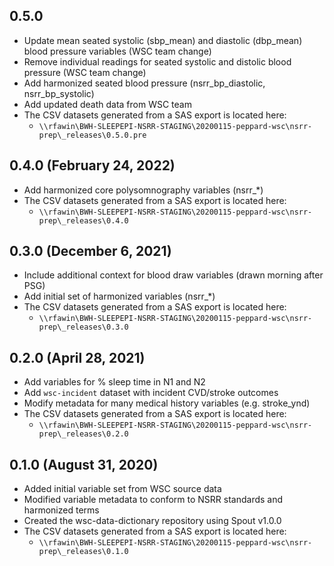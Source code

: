 ## 0.5.0

- Update mean seated systolic (sbp_mean) and diastolic (dbp_mean) blood pressure variables (WSC team change)
- Remove individual readings for seated systolic and distolic blood pressure (WSC team change)
- Add harmonized seated blood pressure (nsrr_bp_diastolic, nsrr_bp_systolic)
- Add updated death data from WSC team
- The CSV datasets generated from a SAS export is located here:
  - `\\rfawin\BWH-SLEEPEPI-NSRR-STAGING\20200115-peppard-wsc\nsrr-prep\_releases\0.5.0.pre`

## 0.4.0 (February 24, 2022)

- Add harmonized core polysomnography variables (nsrr_*)
- The CSV datasets generated from a SAS export is located here:
  - `\\rfawin\BWH-SLEEPEPI-NSRR-STAGING\20200115-peppard-wsc\nsrr-prep\_releases\0.4.0`


## 0.3.0 (December 6, 2021)

- Include additional context for blood draw variables (drawn morning after PSG)
- Add initial set of harmonized variables (nsrr_*)
- The CSV datasets generated from a SAS export is located here:
  - `\\rfawin\BWH-SLEEPEPI-NSRR-STAGING\20200115-peppard-wsc\nsrr-prep\_releases\0.3.0`

## 0.2.0 (April 28, 2021)

- Add variables for % sleep time in N1 and N2
- Add `wsc-incident` dataset with incident CVD/stroke outcomes
- Modify metadata for many medical history variables (e.g. stroke_ynd)
- The CSV datasets generated from a SAS export is located here:
  - `\\rfawin\BWH-SLEEPEPI-NSRR-STAGING\20200115-peppard-wsc\nsrr-prep\_releases\0.2.0`

## 0.1.0 (August 31, 2020)

- Added initial variable set from WSC source data
- Modified variable metadata to conform to NSRR standards and harmonized terms
- Created the wsc-data-dictionary repository using Spout v1.0.0
- The CSV datasets generated from a SAS export is located here:
  - `\\rfawin\BWH-SLEEPEPI-NSRR-STAGING\20200115-peppard-wsc\nsrr-prep\_releases\0.1.0`
